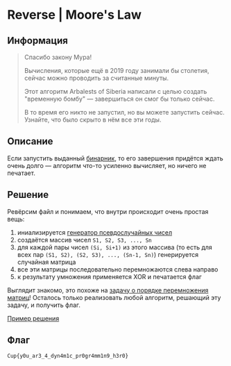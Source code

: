 # Reverse | Moore's Law

## Информация

> Спасибо закону Мура!
> 
> Вычисления, которые ещё в 2019 году занимали бы столетия, сейчас можно проводить за считанные минуты.
> 
> Этот алгоритм Arbalests of Siberia написали с целью создать "временную бомбу" — завершиться он смог бы только сейчас.
>
> В то время его никто не запустил, но вы можете запустить сейчас. Узнайте, что было скрыто в нём все эти годы.


## Описание

Если запустить выданный [бинарник](task/task), то его завершения придётся ждать очень долго — алгоритм что-то усиленно вычисляет, но ничего не печатает.


## Решение

Ревёрсим файл и понимаем, что внутри происходит очень простая вещь:

1. иниализируется [генератор псевдослучайных чисел](http://pcg-random.org)
2. создаётся массив чисел `S1, S2, S3, ..., Sn`
3. для каждой пары чисел `(Si, Si+1)` из этого массива (то есть для всех пар `(S1, S2), (S2, S3), ..., (Sn-1, Sn)`) генерируется случайная матрица
4. все эти матрицы последовательно перемножаются слева направо
5. к результату умножения применяется XOR и печатается флаг

Выглядит знакомо, это похоже на [задачу о порядке перемножения матриц](https://ru.wikipedia.org/wiki/Задача_о_порядке_перемножения_матриц)! Осталось только реализовать любой алгоритм, решающий эту задачу, и получить флаг.

[Пример решения](task/solver.c)


## Флаг

`Cup{y0u_ar3_4_dyn4m1c_pr0gr4mm1n9_h3r0}`
